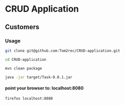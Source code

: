 # CRUD Application

## Customers

### Usage
```bash
git clone git@github.com:Tom2rec/CRUD-application.git
```
```bash
cd CRUD-application
```
```bash
mvn clean package
```
```bash
java -jar target/Task-0.0.1.jar
```
#### point your browser to: localhost:8080
```bash
firefox localhost:8080 
```
